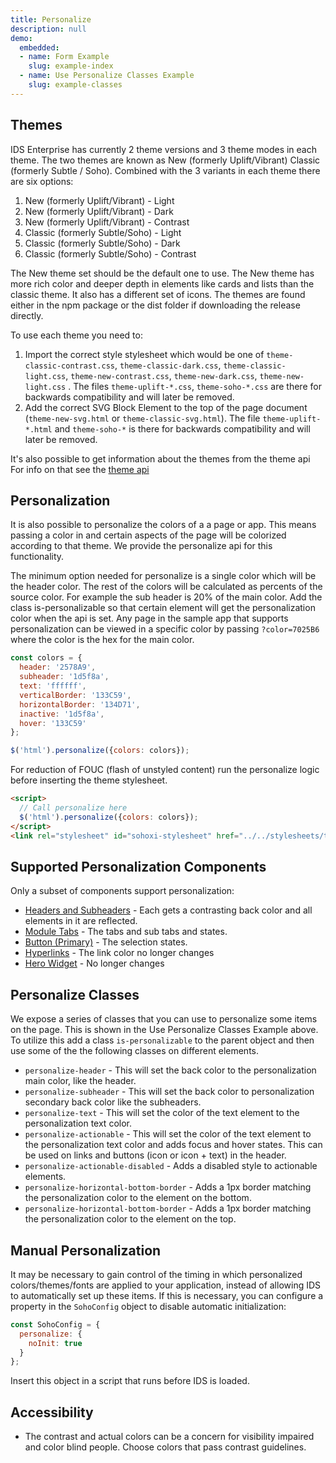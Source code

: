```yaml
---
title: Personalize
description: null
demo:
  embedded:
  - name: Form Example
    slug: example-index
  - name: Use Personalize Classes Example
    slug: example-classes
---
```


## Themes

IDS Enterprise has currently 2 theme versions and 3 theme modes in each theme. The two themes are known as New (formerly Uplift/Vibrant) Classic (formerly Subtle / Soho). Combined with the 3 variants in each theme there are six options:

1. New (formerly Uplift/Vibrant) - Light
1. New (formerly Uplift/Vibrant) - Dark
1. New (formerly Uplift/Vibrant) - Contrast
1. Classic (formerly Subtle/Soho) - Light
1. Classic (formerly Subtle/Soho) - Dark
1. Classic (formerly Subtle/Soho) - Contrast

The New theme set should be the default one to use. The New theme has more rich color and deeper depth in elements like cards and lists than the classic theme. It also has a different set of icons. The themes are found either in the npm package or the dist folder if downloading the release directly.

To use each theme you need to:

1. Import the correct style stylesheet which would be one of `theme-classic-contrast.css`, `theme-classic-dark.css`, `theme-classic-light.css`, `theme-new-contrast.css`, `theme-new-dark.css`, `theme-new-light.css` . The files `theme-uplift-*.css`, `theme-soho-*.css` are there for backwards compatibility and will later be removed.
2. Add the correct SVG Block Element to the top of the page document (`theme-new-svg.html` or `theme-classic-svg.html`). The file `theme-uplift-*.html` and `theme-soho-*`  is there for backwards compatibility and will later be removed.

It's also possible to get information about the themes from the theme api For info on that see the [theme api](../theme/readme.md)

## Personalization

It is also possible to personalize the colors of a a page or app. This means passing a color in and certain aspects of the page will be colorized according to that theme. We provide the personalize api for this functionality.

The minimum option needed for personalize is a single color which will be the header color. The rest of the colors will be calculated as percents of the source color. For example the sub header is 20% of the main color. Add the class is-personalizable so that certain element will get the personalization color when the api is set. Any page in the sample app that supports personalization can be viewed in a specific color by passing `?color=7025B6` where the color is the hex for the main color.

```javascript
const colors = {
  header: '2578A9',
  subheader: '1d5f8a',
  text: 'ffffff',
  verticalBorder: '133C59',
  horizontalBorder: '134D71',
  inactive: '1d5f8a',
  hover: '133C59'
};

$('html').personalize({colors: colors});
```

For reduction of FOUC (flash of unstyled content) run the personalize logic before inserting the theme stylesheet.

```html
<script>
  // Call personalize here
  $('html').personalize({colors: colors});
</script>
<link rel="stylesheet" id="sohoxi-stylesheet" href="../../stylesheets/theme-{{theme}}.css" type="text/css">
```

## Supported Personalization Components

Only a subset of components support personalization:

- [Headers and Subheaders](../header/readme.md) - Each gets a contrasting back color and all elements in it are reflected.
- [Module Tabs](../tabs-module/readme.md) - The tabs and sub tabs and states.
- [Button (Primary)](../button/readme.md) - The selection states.
- [Hyperlinks](../hyperlinks/readme.md) - The link color no longer changes
- [Hero Widget](../homepage/readme.md) - No longer changes

## Personalize Classes

We expose a series of classes that you can use to personalize some items on the page. This is shown in the Use Personalize Classes Example above. To utilize this add a class `is-personalizable` to the parent object and then use some of the the following classes on different elements.

- `personalize-header` - This will set the back color to the personalization main color, like the header.
- `personalize-subheader` - This will set the back color to personalization secondary back color like the subheaders.
- `personalize-text` - This will set the color of the text element to the personalization text color.
- `personalize-actionable` - This will set the color of the text element to the personalization text color and adds focus and hover states. This can be used on links and buttons (icon or icon + text) in the header.
- `personalize-actionable-disabled` - Adds a disabled style to actionable elements.
- `personalize-horizontal-bottom-border` - Adds a 1px border matching the personalization color to the element on the bottom.
- `personalize-horizontal-bottom-border` - Adds a 1px border matching the personalization color to the element on the top.

## Manual Personalization

It may be necessary to gain control of the timing in which personalized colors/themes/fonts are applied to your application, instead of allowing IDS to automatically set up these items.  If this is necessary, you can configure a property in the `SohoConfig` object to disable automatic initialization:

```js
const SohoConfig = {
  personalize: {
    noInit: true
  }
};
```

Insert this object in a script that runs before IDS is loaded.

## Accessibility

- The contrast and actual colors can be a concern for visibility impaired and color blind people. Choose colors that pass contrast guidelines.
